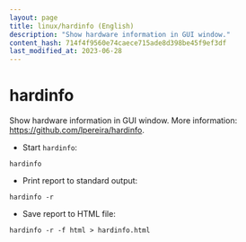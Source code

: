 ```yaml
---
layout: page
title: linux/hardinfo (English)
description: "Show hardware information in GUI window."
content_hash: 714f4f9560e74caece715ade8d398be45f9ef3df
last_modified_at: 2023-06-28
---
```

# hardinfo

Show hardware information in GUI window.
More information: <https://github.com/lpereira/hardinfo>.

- Start `hardinfo`:

`hardinfo`

- Print report to standard output:

`hardinfo -r`

- Save report to HTML file:

`hardinfo -r -f html > hardinfo.html`
